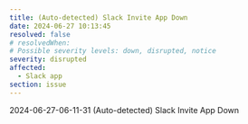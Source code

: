 ```yaml
---
title: (Auto-detected) Slack Invite App Down
date: 2024-06-27 10:13:45
resolved: false
# resolvedWhen: 
# Possible severity levels: down, disrupted, notice
severity: disrupted
affected:
  - Slack app
section: issue
---
```


2024-06-27-06-11-31 (Auto-detected) Slack Invite App Down

